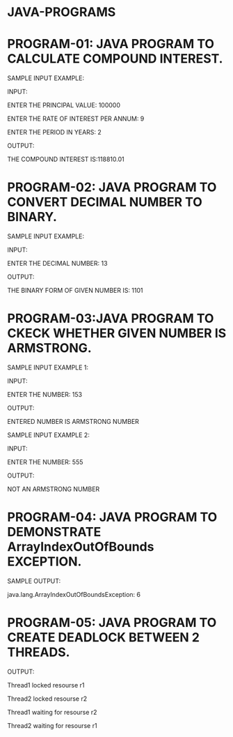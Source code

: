 # JAVA-PROGRAMS



# PROGRAM-01: JAVA PROGRAM TO CALCULATE COMPOUND INTEREST.


SAMPLE INPUT EXAMPLE:


INPUT:

ENTER THE PRINCIPAL VALUE:
100000

ENTER THE RATE OF INTEREST PER ANNUM:
9

ENTER THE PERIOD IN YEARS:
2

OUTPUT:

THE COMPOUND INTEREST IS:118810.01


# PROGRAM-02: JAVA PROGRAM TO CONVERT DECIMAL NUMBER TO BINARY.

SAMPLE INPUT EXAMPLE:

INPUT:


ENTER THE DECIMAL NUMBER: 13

OUTPUT:

THE BINARY FORM OF GIVEN NUMBER IS: 1101



# PROGRAM-03:JAVA PROGRAM TO CKECK WHETHER GIVEN NUMBER IS ARMSTRONG.


SAMPLE INPUT EXAMPLE  1:

INPUT:

ENTER THE NUMBER: 153

OUTPUT:

ENTERED NUMBER IS ARMSTRONG NUMBER


SAMPLE INPUT EXAMPLE  2:

INPUT:

ENTER THE NUMBER: 555

OUTPUT:

NOT AN ARMSTRONG NUMBER




# PROGRAM-04: JAVA PROGRAM TO DEMONSTRATE ArrayIndexOutOfBounds EXCEPTION.


SAMPLE OUTPUT:

java.lang.ArrayIndexOutOfBoundsException: 6


# PROGRAM-05: JAVA PROGRAM TO CREATE DEADLOCK BETWEEN 2 THREADS.

OUTPUT:

Thread1 locked resourse r1

Thread2 locked resourse r2

Thread1 waiting for resourse r2

Thread2 waiting for resourse r1







